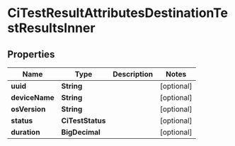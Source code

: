 

# CiTestResultAttributesDestinationTestResultsInner


## Properties

| Name | Type | Description | Notes |
|------------ | ------------- | ------------- | -------------|
|**uuid** | **String** |  |  [optional] |
|**deviceName** | **String** |  |  [optional] |
|**osVersion** | **String** |  |  [optional] |
|**status** | **CiTestStatus** |  |  [optional] |
|**duration** | **BigDecimal** |  |  [optional] |




